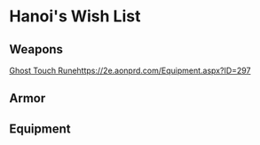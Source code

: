 # Hanoi's Wish List

## Weapons

[Ghost Touch Rune](https://2e.aonprd.com/Equipment.aspx?ID=297)https://2e.aonprd.com/Equipment.aspx?ID=297

## Armor

## Equipment
